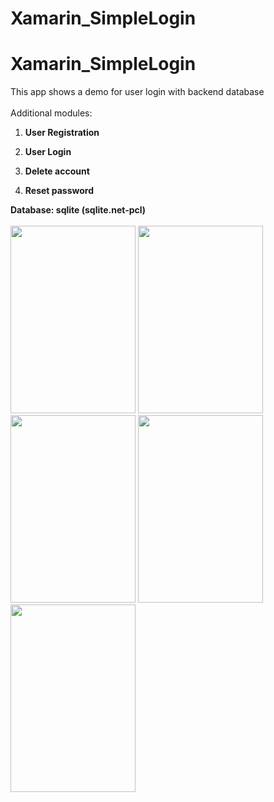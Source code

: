 # Xamarin_SimpleLogin
# Xamarin_SimpleLogin
This app shows a demo for user login with backend database<br/><br/>
Additional modules: 
<ol type="1">
  <p><b><li>User Registration</li></b></p>
  <p><b><li>User Login</li></b></p>
  <p><b><li>Delete account</li></b></p>
  <p><b><li>Reset password</li></b></p>
</ol>

<b>Database: sqlite (sqlite.net-pcl)</b><br/><br/>
<img src="https://user-images.githubusercontent.com/83070020/118509209-79dfb180-b74d-11eb-8f37-9b56bda4bf39.jpeg" height="300" width="200">
<img src="https://user-images.githubusercontent.com/83070020/118509219-7b10de80-b74d-11eb-8934-865a88f58729.jpeg" height="300" width="200">
<img src="https://user-images.githubusercontent.com/83070020/118509226-7ba97500-b74d-11eb-8ae1-5893f7c6222a.jpeg" height="300" width="200">
<img src="https://user-images.githubusercontent.com/83070020/118509222-7b10de80-b74d-11eb-86e6-512e6198f45d.jpeg" height="300" width="200">
<img src="https://user-images.githubusercontent.com/83070020/118509197-7815ee00-b74d-11eb-93ad-a9c81e6b1e4b.jpeg" height="300" width="200">
